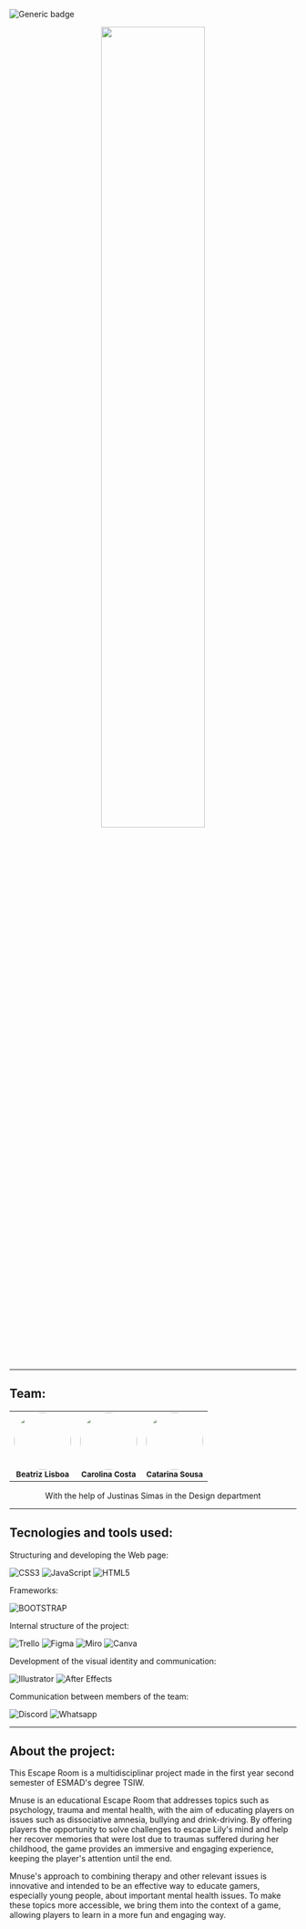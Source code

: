 ![Generic badge](https://img.shields.io/badge/status-in%20progress-827397)

<div align="center">
<img src="https://github.com/lisboaab/mnuse/blob/main/assets/imgs/mnuse_logo.png" width="60%">
</div>

<hr>

## Team:

<table align="center">
    <tr>
        <td align="center">
        <img style="border-radius: 50%; width="100px;"" src="https://avatars.githubusercontent.com/u/99557581?v=4" width="100px;"><br>
        <sub>
        <b>Beatriz Lisboa</br>
        </td>
	<td align="center">
        <img style="border-radius: 50%; width="100px;"" src="https://avatars.githubusercontent.com/u/115319284?s=400" width="100px;"><br>
        <sub>
        <b>Carolina Costa</br>
        </td>
        <td align="center">
        <img style="border-radius: 50%; width="100px;"" src="https://avatars.githubusercontent.com/u/115722559?v=4" width="100px;"><br>
        <sub>
        <b>Catarina Sousa</br>
        </td>
    </tr>
</table>
<p align="center">With the help of Justinas Simas in the Design department</p>

<hr>

## Tecnologies and tools used:

Structuring and developing the Web page:

![CSS3](https://img.shields.io/badge/CSS3-1572B6?style=for-the-badge&logo=css3&logoColor=white)
![JavaScript](https://img.shields.io/badge/JavaScript-323330?style=for-the-badge&logo=javascript&logoColor=F7DF1E)
![HTML5](https://img.shields.io/badge/HTML5-E34F26?style=for-the-badge&logo=html5&logoColor=white)

Frameworks:

![BOOTSTRAP](https://img.shields.io/badge/Bootstrap-563D7C?style=for-the-badge&logo=bootstrap&logoColor=white)

Internal structure of the project:

![Trello](https://img.shields.io/badge/Trello-%23026AA7.svg?style=for-the-badge&logo=Trello&logoColor=white)
![Figma](https://img.shields.io/badge/figma-%23F24E1E.svg?style=for-the-badge&logo=figma&logoColor=white)
![Miro](https://img.shields.io/badge/Miro-050038?style=for-the-badge&logo=Miro&logoColor=white)
![Canva](https://img.shields.io/badge/Canva-%2300C4CC.svg?&style=for-the-badge&logo=Canva&logoColor=white)

Development of the visual identity and communication:

![Illustrator](https://img.shields.io/badge/Adobe%20Illustrator-FF9A00?style=for-the-badge&logo=adobe%20illustrator&logoColor=white)
![After Effects](https://img.shields.io/badge/Adobe%20after%20affects-CF96FD?style=for-the-badge&logo=Adobe%20after%20effects&logoColor=393665)

Communication between members of the team:

![Discord](https://img.shields.io/badge/Discord-7289DA?style=for-the-badge&logo=discord&logoColor=white)
![Whatsapp](https://img.shields.io/badge/WhatsApp-25D366?style=for-the-badge&logo=whatsapp&logoColor=white)


<hr>

## About the project:

This Escape Room is a multidisciplinar project made in the first year second semester of ESMAD's degree TSIW. 

Mnuse is an educational Escape Room that addresses topics such as psychology, trauma and mental health, with the aim of educating players on issues such as dissociative amnesia, bullying and drink-driving. By offering players the opportunity to solve challenges to escape Lily's mind and help her recover memories that were lost due to traumas suffered during her childhood, the game provides an immersive and engaging experience, keeping the player's attention until the end. 

Mnuse's approach to combining therapy and other relevant issues is innovative and intended to be an effective way to educate gamers, especially young people, about important mental health issues. To make these topics more accessible, we bring them into the context of a game, allowing players to learn in a more fun and engaging way.
